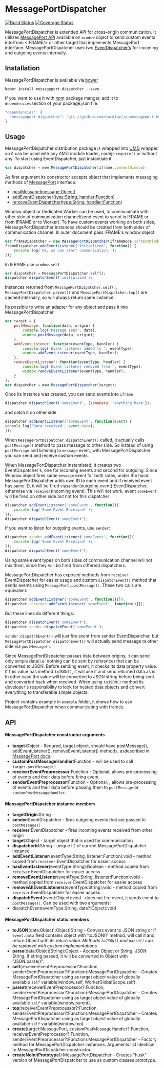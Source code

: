# MessagePortDispatcher

[![Build Status](https://travis-ci.org/burdiuz/js-messageport-event-dispatcher.svg?branch=master)](https://travis-ci.org/burdiuz/js-messageport-event-dispatcher)
[![Coverage Status](https://coveralls.io/repos/github/burdiuz/js-messageport-event-dispatcher/badge.svg?branch=master)](https://coveralls.io/github/burdiuz/js-messageport-event-dispatcher?branch=master)

MessagePortDispatcher is extended API for cross-origin communication. It utilizes [MessagePort API](https://developer.mozilla.org/en-US/docs/Web/API/MessagePort) available on `window` object to send custom events into/from &lt;IFRAME/&gt; or other target that implements MessagePort interface. MessagePortDispatcher uses two [EventDispatcher's](https://github.com/burdiuz/js-event-dispatcher) for incoming and outgoing events internally.


## Installation
MessagePortDispatcher is available via [bower](http://bower.io/)
```
bower install messageport-dispatcher --save
```
If you want to use it with [npm](https://www.npmjs.com/) package manger, add it to `dependencies`section of your package.json file.
```javascript
"dependencies": {
  "messageport-dispatcher": "git://github.com/burdiuz/js-messageport-event-dispatcher.git"
}
```

## Usage
MessagePortDispatcher distribution package is wrapped into [UMD](https://github.com/umdjs/umd) wrapper, so it can be used with any AMD module loader, nodejs `require()` or without any.
To start using EventDispatcher, just instantiate it
```javascript
var dispatcher = new MessagePortDispatcher(iframe.contentWindow);
```
As first argument its constructor accepts object that implements messaging methods of [MessagePort](https://developer.mozilla.org/en-US/docs/Web/API/MessagePort) interface.

 - [postMessage(message:Object)](https://developer.mozilla.org/en-US/docs/Web/API/MessagePort/postMessage)
 - [addEventDispatcher(type:String, handler:Function)](https://developer.mozilla.org/en-US/docs/Web/API/EventTarget/addEventListener)
 - [removeEventDispatcher(type:String, handler:Function)](https://developer.mozilla.org/en-US/docs/Web/API/EventTarget/removeEventListener)  

Window object or Dedicated Worker can be used, to communicate with other side of communication channel(send event to script in IFRAME or from IFRAME or to Worker).  To have custom events working on both sides, MessagePortDispatcher instances should be created from both sides of communication channel.
In outer document pass IFRAME's window object
```javascript
var frameDispatcher = new MessagePortDispatcher(iframeNode.contentWindow);
frameDispatcher.addEventListener('initialized', function() {
	console.log('Ok, we can start communication.');
});
```
In IFRAME use `window.self`
```javascript
var dispatcher = MessagePortDispatcher.self();
dispatcher.dispatchEvent('initialized');
```
Instances returned from `MessagePortDispatcher.self()`, `MessagePortDispatcher.parent()` and `MessagePortDispatcher.top()` are cached internally, so will always return same instance.

Its possible to write an adapter for any object and pass it into MessagePortDispatcher
```javascript
var target = {
	postMessage: function(data, origin) {
		console.log('Message sent', data);
		window.postMessage(data, origin);
	},
	addEventListener: function(eventType, handler) {
		console.log('Event listener added to ', eventType);
		window.addEventListener(eventType, handler);
	},
	removeEventListener: function(eventType, handler) {
		console.log('Event listener removed from ', eventType);
		window.removeEventListener(eventType, handler);
	}
};
var dispatcher = new MessagePortDispatcher(target);
```

Once its instance was created, you can send events into `iframe`
```javascript
dispatcher.dispatchEvent('someEvent', {someData: 'anything here'});
```
and catch it on other side
```javascript
dispatcher.addEventListener('someEvent', function(event) {
console.log('Data received', event.data);
});
```
When `MessagePortDispatcher.dispatchEvent()` called, it actually calls `postMessage()` method to pass message to other side. So instead of using `postMessage` and listening to `message` event, with MessagePortDispatcher you can send and receive custom events.  

When MessagePortDispatcher instantiated, it creates two EventDispatcher's, one for incoming events and second for outgoing. Since Window object fires same `message` event for both sides, under the hood MessagePortDispatcher adds own ID to each event and if received event has same ID, it will be fired via`sender`(outgoing event) EventDispatcher, otherwise via `receiver`(incoming event).
This will not work, event `someEvent` will be fired on other side but not for this dispatcher:
```javascript
dispatcher.addEventListener('someEvent', function(){
	console.log('Some Event Received!');
});
dispatcher.dispatchEvent('someEvent');
```
If you want to listen for outgoing events, use `sender`:
```javascript
dispatcher.sender.addEventListener('someEvent', function(){
	console.log('Some Event Received!');
});
dispatcher.dispatchEvent('someEvent');
```
Using same event types on both sides of communication channel will not mix them, since they will be fired from different dispatchers.

MessagePortDispatcher has exposed methods from `receiver` EventDispatcher for easier usage and custom `dispatchEvent()` method that sends events using `MessagePort.postMessage()`.
These two calls are equivalent:
```javascript
dispatcher.addEventListener('someEvent', function(){});
dispatcher.receiver.addEventListener('someEvent', function(){});
```
But these lines do different things:
```javascript
dispatcher.dispatchEvent('someEvent');
dispatcher.sender.dispatchEvent('someEvent');
```
`sender.dispatchEvent()` will just fire event from sender EventDispatcher, but `MessagePortDispatcher.dispatchEvent()` will actually send message to other side via `postMessage()`.

Since MessagePortDispatcher passes data between origins, it can send only simple data(i.e. nothing can be sent by reference) that can be converted to JSON. Before sending event, it checks its data property value. If this value has method `toJSON()`, it will use it and send returned data as is. In other case the value will be converted to JSON string before being sent and converted back when received. When using `toJSON()` method its developer's responsibility to look for nested data objects and convert everything to transferable simple objects.

Project contains example in `example` folder, it shows how to use MessagePortDispatcher when communicating with frames.

## API

#### MessagePortDispatcher constructor arguments
 - **target**:Object - Requred, target object, should have postMessage(), addEventListener(), removeEventListener() methods, asdescribed in [MessagePort docs](https://developer.mozilla.org/en-US/docs/Web/API/MessagePort).
 - **customPostMessageHandler**:Function -  will be used to call `target.postMessage()`
 - **receiverEventPreprocessor**:Function - Optional, allows pre-processing of events and their data before firing event.
 - **senderEventPreprocessor**:Function - Optional, , allows pre-processing of events and their data before passing them to `postMessage` or `customPostMessageHandler`.

#### MessagePortDispatcher instance members 
 - **targetOrigin**:String
 - **sender**:EventDispatcher - fires outgoing events that are passed to `postMessage()`
 - **receiver**:EventDispatcher - fires incoming events received from other origin
 - **target**:Object - target object that is used for communication
 - **dispatcherId**:String - unique ID of current MessagePortDispatcher instance
 - **addEventListener**(eventType:String, listener:Function):void - method copied from `receiver` EventDispatcher for easier access
 - **hasEventListener**(eventType:String):Boolean - method copied from `receiver` EventDispatcher for easier access
 - **removeEventListener**(eventType:String, listener:Function):void - method copied from `receiver` EventDispatcher for easier access
 - **removeAllEventListeners**(eventType:String):void - method copied from `receiver` EventDispatcher for easier access
 - **dispatchEvent**(event:Object):void - does not fire event, it sends event to `postMessage()`. Can be used with two arguments:
  - dispatchEvent(eventType:String, data?:Object):void

#### MessagePortDispatcher static members
 - **toJSON**(data:Object):Object|String - Convers event to JSON string or if `event.data` field contains object with 'toJSON()' method, will call it and return Object with its return value.  *Methods `toJSON()` and `parse()` can be replaced with custom implementations.*
 - **parse**(data:Object|String):Object - Accepts Object or String, JSON String. If string passed, it will be converted to Object with "JSON.parse()".
 - **self**(receiverEventPreprocessor?:Function, senderEventPreprocessor?:Function):MessagePortDispatcher - Creates MessagePortDispatcher using as target object value of globally available `self` variable(window.self, WorkerGlobalScope.self).
 - **parent**(receiverEventPreprocessor?:Function, senderEventPreprocessor?:Function):MessagePortDispatcher - Creates MessagePortDispatcher using as target object value of globally available `self` variable(window.parent).
 - **top**(receiverEventPreprocessor?:Function, senderEventPreprocessor?:Function):MessagePortDispatcher - Creates MessagePortDispatcher using as target object value of globally available `self` variable(window.top).
 - **create**(target:MessagePort, customPostMessageHandler?:Function, receiverEventPreprocessor?:Function, senderEventPreprocessor?:Function):MessagePortDispatcher - Factory method for MessagePortDispatcher instances. Arguments list identical to MessagePortDispatcher constructor.
 - **createNoInitPrototype**():MessagePortDispatcher - Creates "husk" version of MessagePortDispatcher to use as custom classes prototype.
